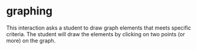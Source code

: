 # graphing

This interaction asks a student to draw graph elements that meets specific criteria. The student will draw the elements by clicking on two points (or more) on the graph.

